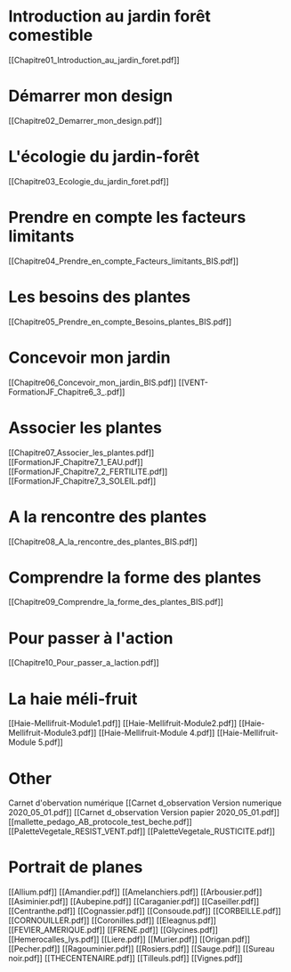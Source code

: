 # Introduction au jardin forêt comestible
[[Chapitre01_Introduction_au_jardin_foret.pdf]]
# Démarrer mon design
[[Chapitre02_Demarrer_mon_design.pdf]]
# L'écologie du jardin-forêt
[[Chapitre03_Ecologie_du_jardin_foret.pdf]]
# Prendre en compte les facteurs limitants
[[Chapitre04_Prendre_en_compte_Facteurs_limitants_BIS.pdf]]
# Les besoins des plantes
[[Chapitre05_Prendre_en_compte_Besoins_plantes_BIS.pdf]]
# Concevoir mon jardin
[[Chapitre06_Concevoir_mon_jardin_BIS.pdf]]
[[VENT-FormationJF_Chapitre6_3_.pdf]]
# Associer les plantes
[[Chapitre07_Associer_les_plantes.pdf]]
[[FormationJF_Chapitre7_1_EAU.pdf]]
[[FormationJF_Chapitre7_2_FERTILITE.pdf]]
[[FormationJF_Chapitre7_3_SOLEIL.pdf]]
# A la rencontre des plantes
[[Chapitre08_A_la_rencontre_des_plantes_BIS.pdf]]
# Comprendre la forme des plantes
[[Chapitre09_Comprendre_la_forme_des_plantes_BIS.pdf]]
# Pour passer à l'action
[[Chapitre10_Pour_passer_a_laction.pdf]]
# La haie méli-fruit
[[Haie-Mellifruit-Module1.pdf]]
[[Haie-Mellifruit-Module2.pdf]]
[[Haie-Mellifruit-Module3.pdf]]
[[Haie-Mellifruit-Module 4.pdf]]
[[Haie-Mellifruit-Module 5.pdf]]
# Other
Carnet d'obervation numérique
[[Carnet d_observation Version numerique 2020_05_01.pdf]]
[[Carnet d_observation Version papier 2020_05_01.pdf]]
[[mallette_pedago_AB_protocole_test_beche.pdf]]
[[PaletteVegetale_RESIST_VENT.pdf]]
[[PaletteVegetale_RUSTICITE.pdf]]
# Portrait de planes
[[Allium.pdf]]
[[Amandier.pdf]]
[[Amelanchiers.pdf]]
[[Arbousier.pdf]]
[[Asiminier.pdf]]
[[Aubepine.pdf]]
[[Caraganier.pdf]]
[[Caseiller.pdf]]
[[Centranthe.pdf]]
[[Cognassier.pdf]]
[[Consoude.pdf]]
[[CORBEILLE.pdf]]
[[CORNOUILLER.pdf]]
[[Coronilles.pdf]]
[[Eleagnus.pdf]]
[[FEVIER_AMERIQUE.pdf]]
[[FRENE.pdf]]
[[Glycines.pdf]]
[[Hemerocalles_lys.pdf]]
[[Liere.pdf]]
[[Murier.pdf]]
[[Origan.pdf]]
[[Pecher.pdf]]
[[Ragouminier.pdf]]
[[Rosiers.pdf]]
[[Sauge.pdf]]
[[Sureau noir.pdf]]
[[THECENTENAIRE.pdf]]
[[Tilleuls.pdf]]
[[Vignes.pdf]]